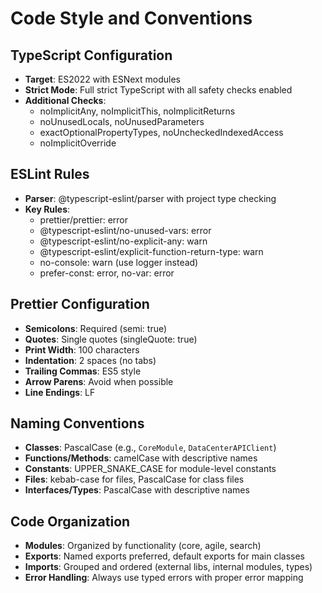 # Code Style and Conventions

## TypeScript Configuration
- **Target**: ES2022 with ESNext modules
- **Strict Mode**: Full strict TypeScript with all safety checks enabled
- **Additional Checks**: 
  - noImplicitAny, noImplicitThis, noImplicitReturns
  - noUnusedLocals, noUnusedParameters
  - exactOptionalPropertyTypes, noUncheckedIndexedAccess
  - noImplicitOverride

## ESLint Rules
- **Parser**: @typescript-eslint/parser with project type checking
- **Key Rules**:
  - prettier/prettier: error
  - @typescript-eslint/no-unused-vars: error
  - @typescript-eslint/no-explicit-any: warn
  - @typescript-eslint/explicit-function-return-type: warn
  - no-console: warn (use logger instead)
  - prefer-const: error, no-var: error

## Prettier Configuration
- **Semicolons**: Required (semi: true)
- **Quotes**: Single quotes (singleQuote: true)
- **Print Width**: 100 characters
- **Indentation**: 2 spaces (no tabs)
- **Trailing Commas**: ES5 style
- **Arrow Parens**: Avoid when possible
- **Line Endings**: LF

## Naming Conventions
- **Classes**: PascalCase (e.g., `CoreModule`, `DataCenterAPIClient`)
- **Functions/Methods**: camelCase with descriptive names
- **Constants**: UPPER_SNAKE_CASE for module-level constants
- **Files**: kebab-case for files, PascalCase for class files
- **Interfaces/Types**: PascalCase with descriptive names

## Code Organization
- **Modules**: Organized by functionality (core, agile, search)
- **Exports**: Named exports preferred, default exports for main classes
- **Imports**: Grouped and ordered (external libs, internal modules, types)
- **Error Handling**: Always use typed errors with proper error mapping